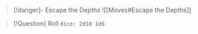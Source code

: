 > [!danger]- Escape the Depths
> ![[Moves#Escape the Depths]]

> [!Question] Roll
> `dice: 2d10 1d6`